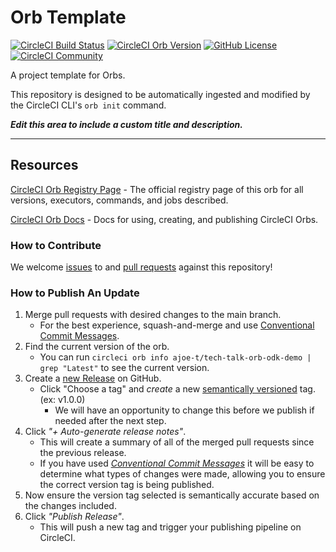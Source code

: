 # Orb Template


[![CircleCI Build Status](https://circleci.com/gh/Ajoe-T/tech-talk-orb-odk-demo.svg?style=shield "CircleCI Build Status")](https://circleci.com/gh/Ajoe-T/tech-talk-orb-odk-demo) [![CircleCI Orb Version](https://badges.circleci.com/orbs/ajoe-t/tech-talk-orb-odk-demo.svg)](https://circleci.com/orbs/registry/orb/ajoe-t/tech-talk-orb-odk-demo) [![GitHub License](https://img.shields.io/badge/license-MIT-lightgrey.svg)](https://raw.githubusercontent.com/Ajoe-T/tech-talk-orb-odk-demo/master/LICENSE) [![CircleCI Community](https://img.shields.io/badge/community-CircleCI%20Discuss-343434.svg)](https://discuss.circleci.com/c/ecosystem/orbs)



A project template for Orbs.

This repository is designed to be automatically ingested and modified by the CircleCI CLI's `orb init` command.

_**Edit this area to include a custom title and description.**_

---

## Resources

[CircleCI Orb Registry Page](https://circleci.com/orbs/registry/orb/ajoe-t/tech-talk-orb-odk-demo) - The official registry page of this orb for all versions, executors, commands, and jobs described.

[CircleCI Orb Docs](https://circleci.com/docs/2.0/orb-intro/#section=configuration) - Docs for using, creating, and publishing CircleCI Orbs.

### How to Contribute

We welcome [issues](https://github.com/Ajoe-T/tech-talk-orb-odk-demo/issues) to and [pull requests](https://github.com/Ajoe-T/tech-talk-orb-odk-demo/pulls) against this repository!

### How to Publish An Update
1. Merge pull requests with desired changes to the main branch.
    - For the best experience, squash-and-merge and use [Conventional Commit Messages](https://conventionalcommits.org/).
2. Find the current version of the orb.
    - You can run `circleci orb info ajoe-t/tech-talk-orb-odk-demo | grep "Latest"` to see the current version.
3. Create a [new Release](https://github.com/Ajoe-T/tech-talk-orb-odk-demo/releases/new) on GitHub.
    - Click "Choose a tag" and _create_ a new [semantically versioned](http://semver.org/) tag. (ex: v1.0.0)
      - We will have an opportunity to change this before we publish if needed after the next step.
4.  Click _"+ Auto-generate release notes"_.
    - This will create a summary of all of the merged pull requests since the previous release.
    - If you have used _[Conventional Commit Messages](https://conventionalcommits.org/)_ it will be easy to determine what types of changes were made, allowing you to ensure the correct version tag is being published.
5. Now ensure the version tag selected is semantically accurate based on the changes included.
6. Click _"Publish Release"_.
    - This will push a new tag and trigger your publishing pipeline on CircleCI.